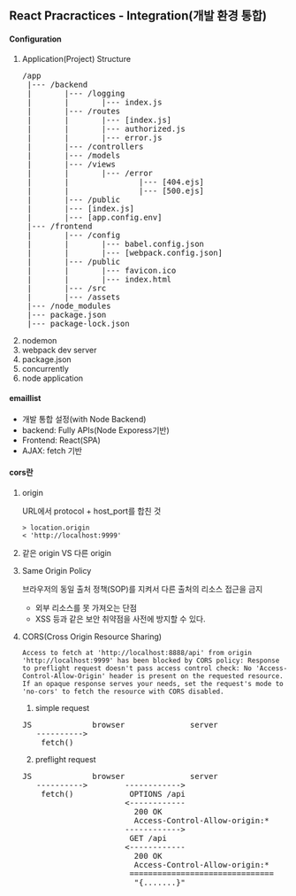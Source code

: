## React Pracractices - Integration(개발 환경 통합)

#### Configuration
1. Application(Project) Structure
   <pre>
   /app
    |--- /backend
    |       |--- /logging
    |       |       |--- index.js
    |       |--- /routes
    |       |       |--- [index.js]
    |       |       |--- authorized.js
    |       |       |--- error.js
    |       |--- /controllers
    |       |--- /models
    |       |--- /views
    |       |       |--- /error
    |       |               |--- [404.ejs]
    |       |               |--- [500.ejs]
    |       |--- /public
    |       |--- [index.js]
    |       |--- [app.config.env]    
    |--- /frontend
    |       |--- /config
    |       |       |--- babel.config.json
    |       |       |--- [webpack.config.json]
    |       |--- /public
    |       |       |--- favicon.ico
    |       |       |--- index.html
    |       |--- /src
    |       |--- /assets
    |--- /node_modules
    |--- package.json
    |--- package-lock.json
   </pre>
2. nodemon
3. webpack dev server
4. package.json
5. concurrently
6. node application

#### emaillist
- 개발 통합 설정(with Node Backend)
- backend: Fully APIs(Node Exporess기반)
- Frontend: React(SPA)
- AJAX: fetch 기반

#### cors란
1. origin
   
   URL에서 protocol + host_port를 합친 것
   ```
   > location.origin
   < 'http://localhost:9999'
   ```

2. 같은 origin VS 다른 origin
3. Same Origin Policy
   
   브라우저의 동일 출처 정책(SOP)를 지켜서 다른 출처의 리소스 접근을 금지
   - 외부 리소스를 못 가져오는 단점
   - XSS 등과 같은 보안 취약점을 사전에 방지할 수 있다.

4. CORS(Cross Origin Resource Sharing)
   ```
   Access to fetch at 'http://localhost:8888/api' from origin 'http://localhost:9999' has been blocked by CORS policy: Response to preflight request doesn't pass access control check: No 'Access-Control-Allow-Origin' header is present on the requested resource. If an opaque response serves your needs, set the request's mode to 'no-cors' to fetch the resource with CORS disabled.
   ```
   1. simple request
   <pre>
   JS             browser              server
      ---------->
       fetch()
   </pre>

   2. preflight request
   <pre>
   JS             browser              server
      ---------->        ------------>
       fetch()            OPTIONS /api
                         <------------
                           200 OK
                           Access-Control-Allow-origin:*
                         ------------>
                          GET /api
                         <------------
                           200 OK
                           Access-Control-Allow-origin:*
                          ===============================
                           "{.......}"

   </pre>